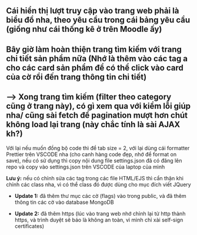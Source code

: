 ## Cái hiển thị lượt truy cập vào trang web phải là **biểu đồ** nha, theo yêu cầu trong cái bảng yêu cầu (giống như cái thống kê ở trên Moodle ấy)

## Bây giờ làm hoàn thiện trang tìm kiếm với trang chi tiết sản phẩm nữa (Nhớ là thêm vào các tag a cho các card sản phẩm để có thể click vào card của cờ rồi đến trang thông tin chi tiết)
## --> Xong trang tìm kiếm (filter theo category cũng ở trang này), có gì xem qua với kiểm lỗi giúp nha/ cũng sài fetch để pagination mượt hơn chút không load lại trang (này chắc tính là sài AJAX kh?) 

Với lại nếu muốn đồng bộ code thì để tab size = 2, với lại dùng cái formatter Prettier trên VSCODE nha (cho canh hàng code đẹp, nhớ để format on save), nếu có sử dụng thì copy nội dung file settings.json đã có đăng lên repo và copy vào settings.json trên VSCODE của laptop của mình

**Lưu ý:** nếu có chỉnh sửa các tag trong các file HTML/EJS thì cẩn thận khi chỉnh các class nha, vì có thể class đó được dùng cho mục đích viết JQuery

- **Update 1:** đã thêm thư mục các cờ (flags) vào trong public, và đã thêm thông tin các cờ vào database MongoDB

- **Update 2:** đã thêm https (lúc vào trang web nhớ chỉnh lại từ http thành https, và trình duyệt sẽ báo là không an toàn, vì mình chỉ xài self-sign certificates)
